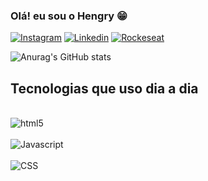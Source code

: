 ### Olá! eu sou o Hengry 😁


[![Instagram](https://img.shields.io/badge/Instagram-E4405F?style=for-the-badge&logo=instagram&logoColor=white)](https://www.instagram.com/hengrymaciel/)
[![Linkedin](https://img.shields.io/badge/LinkedIn-0077B5?style=for-the-badge&logo=linkedin&logoColor=white)](https://www.linkedin.com/in/hengry-camargo-975889248/)
[![Rockeseat](https://img.shields.io/badge/Blogger-FF5722?style=for-the-badge&logo=blogger&logoColor=white)](https://app.rocketseat.com.br/me/hengry-camargo-maciel-dos-santos-04007)

![Anurag's GitHub stats](https://github-readme-stats.vercel.app/api?username=HengryCamargo&show_icons=true&theme=dracula)

## Tecnologias que uso dia a dia

<div style="display: incline_block"><br/>
<img alt="html5" src="https://img.shields.io/badge/HTML5-E34F26?style=for-the-badge&logo=html5&logoColor=white"/></div>

<div style="display: incline_block"><br/>
<img alt="Javascript" src="https://img.shields.io/badge/JavaScript-F7DF1E?style=for-the-badge&logo=javascript&logoColor=black"/></div>

<div style="display: incline_block"><br/>
<img alt="CSS" src="https://img.shields.io/badge/CSS-239120?&style=for-the-badge&logo=css3&logoColor=white"/></div>
